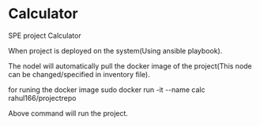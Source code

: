 # Calculator
SPE project Calculator

When project is deployed on the system(Using ansible playbook).

The nodel will automatically pull the docker image of the project(This node can be changed/specified in inventory file).

for runing the docker image
sudo docker run -it --name calc rahul166/projectrepo

Above command will run the project.



